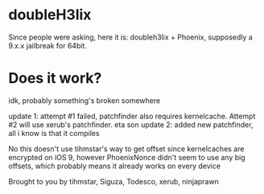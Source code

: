 # doubleH3lix
Since people were asking, here it is: doubleh3lix + Phoenix, supposedly a 9.x.x jailbreak for 64bit.

# Does it work?
idk, probably something's broken somewhere

update 1: attempt #1 failed, patchfinder also requires kernelcache. Attempt #2 will use xerub's patchfinder. eta son
update 2: added new patchfinder, all i know is that it compiles

No this doesn't use tihmstar's way to get offset since kernelcaches are encrypted on iOS 9, however PhoenixNonce didn't seem to use any big offsets, which probably means it already works on every device

Brought to you by tihmstar, Siguza, Todesco, xerub, ninjaprawn
